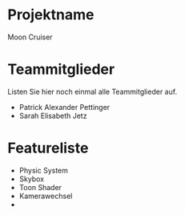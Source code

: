 # Projektname
Moon Cruiser

# Teammitglieder
Listen Sie hier noch einmal alle Teammitglieder auf.
- Patrick Alexander Pettinger
- Sarah Elisabeth Jetz

# Featureliste
- Physic System
- Skybox
- Toon Shader
- Kamerawechsel
- 




